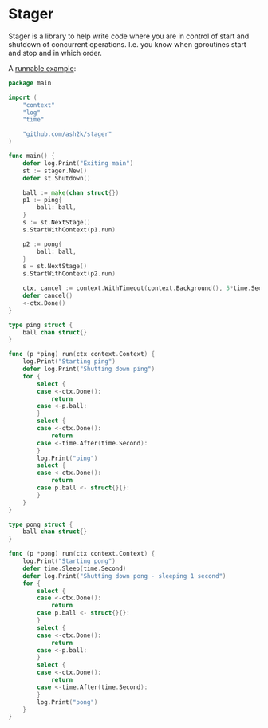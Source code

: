 # Stager

Stager is a library to help write code where you are in control of start and shutdown of concurrent operations.
I.e. you know when goroutines start and stop and in which order.

A [runnable example](example/main.go):
```go
package main

import (
	"context"
	"log"
	"time"

	"github.com/ash2k/stager"
)

func main() {
	defer log.Print("Exiting main")
	st := stager.New()
	defer st.Shutdown()

	ball := make(chan struct{})
	p1 := ping{
		ball: ball,
	}
	s := st.NextStage()
	s.StartWithContext(p1.run)

	p2 := pong{
		ball: ball,
	}
	s = st.NextStage()
	s.StartWithContext(p2.run)

	ctx, cancel := context.WithTimeout(context.Background(), 5*time.Second)
	defer cancel()
	<-ctx.Done()
}

type ping struct {
	ball chan struct{}
}

func (p *ping) run(ctx context.Context) {
	log.Print("Starting ping")
	defer log.Print("Shutting down ping")
	for {
		select {
		case <-ctx.Done():
			return
		case <-p.ball:
		}
		select {
		case <-ctx.Done():
			return
		case <-time.After(time.Second):
		}
		log.Print("ping")
		select {
		case <-ctx.Done():
			return
		case p.ball <- struct{}{}:
		}
	}
}

type pong struct {
	ball chan struct{}
}

func (p *pong) run(ctx context.Context) {
	log.Print("Starting pong")
	defer time.Sleep(time.Second)
	defer log.Print("Shutting down pong - sleeping 1 second")
	for {
		select {
		case <-ctx.Done():
			return
		case p.ball <- struct{}{}:
		}
		select {
		case <-ctx.Done():
			return
		case <-p.ball:
		}
		select {
		case <-ctx.Done():
			return
		case <-time.After(time.Second):
		}
		log.Print("pong")
	}
}
```
